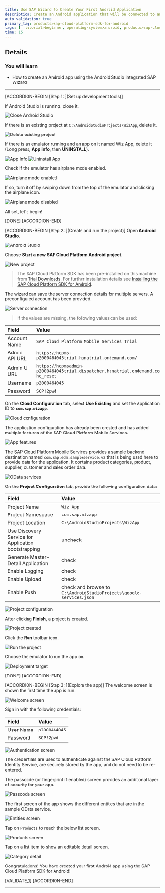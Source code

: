 ```yaml
---
title: Use SAP Wizard to Create Your First Android Application
description: Create an Android application that will be connected to an OData backend.
auto_validation: true
primary_tag: products>sap-cloud-platform-sdk-for-android
tags: [  tutorial>beginner, operating-system>android, products>sap-cloud-platform-sdk-for-android ]
time: 15
---
```


## Details
### You will learn  
  - How to create an Android app using the Android Studio integrated SAP Wizard

---

[ACCORDION-BEGIN [Step 1: ](Set up development tools)]

If Android Studio is running, close it.

![Close Android Studio](close.png)

If there is an existing project at `C:\AndroidStudioProjects\WizApp`, delete it.

![Delete existing project](delete-old-project.png)

If there is an emulator running and an app on it named Wiz App, delete it (Long press, **App info**, then **UNINSTALL**).

![App Info](app-info.png)
![Uninstall App](uninstall.png)

Check if the emulator has airplane mode enabled.  

![Airplane mode enabled](airplane-mode-enabled.png)

If so, turn it off by swiping down from the top of the emulator and clicking the airplane icon.  

![Airplane mode disabled](airplane-mode-disabled.png)

All set, let's begin!

[DONE]
[ACCORDION-END]

[ACCORDION-BEGIN [Step 2: ](Create and run the project)]
Open **Android Studio**.

![Android Studio](android-studio.png)

Choose **Start a new SAP Cloud Platform Android project**.

![New project](new-project.png)

> The SAP Cloud Platform SDK has been pre-installed on this machine from <a target="_blank" href="https://www.sap.com/developer/trials-downloads/additional-downloads/sap-cloud-platform-sdk-for-android-15508.html">Trial Downloads</a>. For further installation details see <a target="_blank" href="https://help.sap.com/doc/c2d571df73104f72b9f1b73e06c5609a/Latest/en-US/docs/user-guide/getting-started/installing.html">Installing the SAP Cloud Platform SDK for Android</a>.


The wizard can save the server connection details for multiple servers. A preconfigured account has been provided.

![Server connection](server-connection.png)

> If the values are missing, the following values can be used:

| Field | Value |
|:----|:----|
| Account Name | `SAP Cloud Platform Mobile Services Trial` |
| Admin API URL | `https://hcpms-p2000464045trial.hanatrial.ondemand.com/` |
| Admin UI URL | `https://hcpmsadmin-p2000464045trial.dispatcher.hanatrial.ondemand.com/?hc_reset` |
| Username | `p2000464045` |
| Password | `SCP!2pwd` |

On the **Cloud Configuration** tab, select **Use Existing** and set the Application ID to **`com.sap.wizapp`**.

![Cloud configuration](cloud-configuration.png)

The application configuration has already been created and has added multiple features of the SAP Cloud Platform Mobile Services.

![App features](appFeatures.png)

The SAP Cloud Platform Mobile Services provides a sample backend destination named `com.sap.edm.sampleservice.v2` that is being used here to provide data for the application. It contains product categories, product, supplier, customer and sales order data.


![OData services](odata-services.png)


On the **Project Configuration** tab, provide the following configuration data:

| Field | Value |
|:----|:----|
| Project Name | `Wiz App` |
| Project Namespace | `com.sap.wizapp` |
| Project Location | `C:\AndroidStudioProjects\WizApp` |
| Use Discovery Service for Application bootstrapping | uncheck |
| Generate Master-Detail Application | check |
| Enable Logging | check |
| Enable Upload | check |
| Enable Push | check and browse to `C:\AndroidStudioProjects\google-services.json` |


![Project configuration](project-configuration.png)

After clicking **Finish**, a project is created.

![Project created](project-created.png)

Click the **Run** toolbar icon.

![Run the project](run.png)

Choose the emulator to run the app on.

![Deployment target](choose-emulator.png)

[DONE]
[ACCORDION-END]

[ACCORDION-BEGIN [Step 3: ](Explore the app)]
The welcome screen is shown the first time the app is run.

![Welcome screen](welcome-screen.png)

Sign in with the following credentials:

| Field | Value |
|:----|:----|
| User Name | `p2000464045` |
| Password | `SCP!2pwd` |


![Authentication screen](authentication-screen.png)

The credentials are used to authenticate against the SAP Cloud Platform Identity Service, are  securely stored by the app, and do not need to be re-entered.

The passcode (or fingerprint if enabled) screen provides an additional layer of security for your app.

![Passcode screen](passcode-screen.png)

The first screen of the app shows the different entities that are in the sample OData service.

![Entities screen](entities-screen.png)

Tap on `Products` to reach the below list screen.

![Products screen](products-screen.png)

Tap on a list item to show an editable detail screen.

![Category detail](product-detail.png)

Congratulations!  You have created your first Android app using the SAP Cloud Platform SDK for Android!

[VALIDATE_1]
[ACCORDION-END]

---
